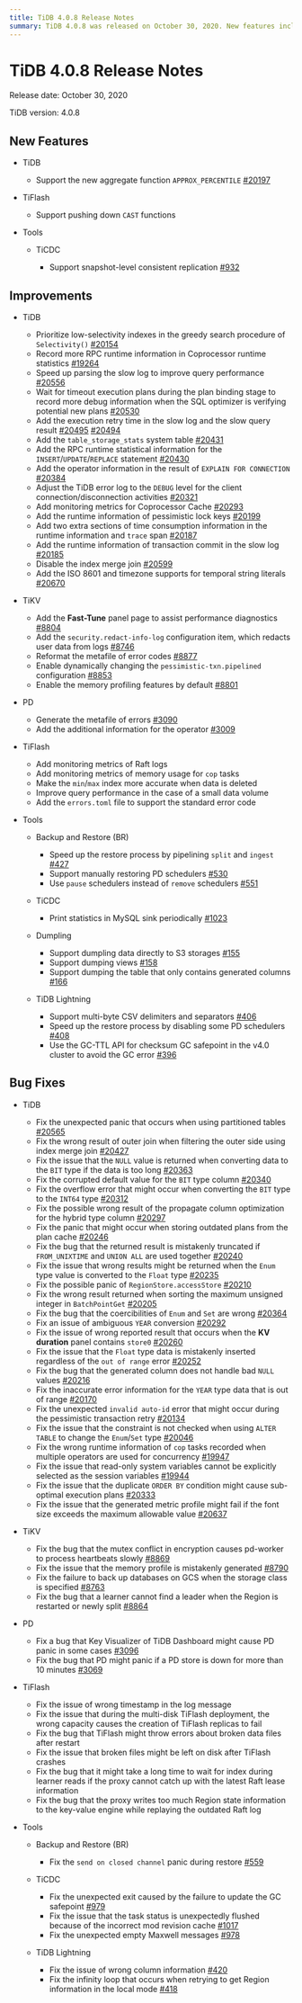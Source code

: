 ```yaml
---
title: TiDB 4.0.8 Release Notes
summary: TiDB 4.0.8 was released on October 30, 2020. New features include support for the new aggregate function `APPROX_PERCENTILE` and pushing down `CAST` functions in TiFlash. Improvements were made to TiDB, TiKV, PD, and TiFlash. Bug fixes were also implemented for TiDB, TiKV, PD, TiFlash, Backup and Restore (BR), TiCDC, and TiDB Lightning.
---
```


# TiDB 4.0.8 Release Notes

Release date: October 30, 2020

TiDB version: 4.0.8

## New Features

+ TiDB

    - Support the new aggregate function `APPROX_PERCENTILE` [#20197](https://github.com/pingcap/tidb/pull/20197)

+ TiFlash

    - Support pushing down `CAST` functions

+ Tools

    + TiCDC

        - Support snapshot-level consistent replication [#932](https://github.com/pingcap/tiflow/pull/932)

## Improvements

+ TiDB

    - Prioritize low-selectivity indexes in the greedy search procedure of `Selectivity()` [#20154](https://github.com/pingcap/tidb/pull/20154)
    - Record more RPC runtime information in Coprocessor runtime statistics [#19264](https://github.com/pingcap/tidb/pull/19264)
    - Speed up parsing the slow log to improve query performance [#20556](https://github.com/pingcap/tidb/pull/20556)
    - Wait for timeout execution plans during the plan binding stage to record more debug information when the SQL optimizer is verifying potential new plans [#20530](https://github.com/pingcap/tidb/pull/20530)
    - Add the execution retry time in the slow log and the slow query result [#20495](https://github.com/pingcap/tidb/pull/20495) [#20494](https://github.com/pingcap/tidb/pull/20494)
    - Add the `table_storage_stats` system table [#20431](https://github.com/pingcap/tidb/pull/20431)
    - Add the RPC runtime statistical information for the `INSERT`/`UPDATE`/`REPLACE` statement [#20430](https://github.com/pingcap/tidb/pull/20430)
    - Add the operator information in the result of `EXPLAIN FOR CONNECTION` [#20384](https://github.com/pingcap/tidb/pull/20384)
    - Adjust the TiDB error log to the `DEBUG` level for the client connection/disconnection activities [#20321](https://github.com/pingcap/tidb/pull/20321)
    - Add monitoring metrics for Coprocessor Cache [#20293](https://github.com/pingcap/tidb/pull/20293)
    - Add the runtime information of pessimistic lock keys [#20199](https://github.com/pingcap/tidb/pull/20199)
    - Add two extra sections of time consumption information in the runtime information and `trace` span [#20187](https://github.com/pingcap/tidb/pull/20187)
    - Add the runtime information of transaction commit in the slow log [#20185](https://github.com/pingcap/tidb/pull/20185)
    - Disable the index merge join [#20599](https://github.com/pingcap/tidb/pull/20599)
    - Add the ISO 8601 and timezone supports for temporal string literals [#20670](https://github.com/pingcap/tidb/pull/20670)

+ TiKV

    - Add the **Fast-Tune** panel page to assist performance diagnostics [#8804](https://github.com/tikv/tikv/pull/8804)
    - Add the `security.redact-info-log` configuration item, which redacts user data from logs [#8746](https://github.com/tikv/tikv/pull/8746)
    - Reformat the metafile of error codes [#8877](https://github.com/tikv/tikv/pull/8877)
    - Enable dynamically changing the `pessimistic-txn.pipelined` configuration [#8853](https://github.com/tikv/tikv/pull/8853)
    - Enable the memory profiling features by default [#8801](https://github.com/tikv/tikv/pull/8801)

+ PD

    - Generate the metafile of errors [#3090](https://github.com/pingcap/pd/pull/3090)
    - Add the additional information for the operator [#3009](https://github.com/pingcap/pd/pull/3009)

+ TiFlash

    - Add monitoring metrics of Raft logs
    - Add monitoring metrics of memory usage for `cop` tasks
    - Make the `min`/`max` index more accurate when data is deleted
    - Improve query performance in the case of a small data volume
    - Add the `errors.toml` file to support the standard error code

+ Tools

    + Backup and Restore (BR)

        - Speed up the restore process by pipelining `split` and `ingest` [#427](https://github.com/pingcap/br/pull/427)
        - Support manually restoring PD schedulers [#530](https://github.com/pingcap/br/pull/530)
        - Use `pause` schedulers instead of `remove` schedulers [#551](https://github.com/pingcap/br/pull/551)

    + TiCDC

        - Print statistics in MySQL sink periodically [#1023](https://github.com/pingcap/tiflow/pull/1023)

    + Dumpling

        - Support dumpling data directly to S3 storages [#155](https://github.com/pingcap/dumpling/pull/155)
        - Support dumping views [#158](https://github.com/pingcap/dumpling/pull/158)
        - Support dumping the table that only contains generated columns [#166](https://github.com/pingcap/dumpling/pull/166)

    + TiDB Lightning

        - Support multi-byte CSV delimiters and separators [#406](https://github.com/pingcap/tidb-lightning/pull/406)
        - Speed up the restore process by disabling some PD schedulers [#408](https://github.com/pingcap/tidb-lightning/pull/408)
        - Use the GC-TTL API for checksum GC safepoint in the v4.0 cluster to avoid the GC error [#396](https://github.com/pingcap/tidb-lightning/pull/396)

## Bug Fixes

+ TiDB

    - Fix the unexpected panic that occurs when using partitioned tables [#20565](https://github.com/pingcap/tidb/pull/20565)
    - Fix the wrong result of outer join when filtering the outer side using index merge join [#20427](https://github.com/pingcap/tidb/pull/20427)
    - Fix the issue that the `NULL` value is returned when converting data to the `BIT` type if the data is too long [#20363](https://github.com/pingcap/tidb/pull/20363)
    - Fix the corrupted default value for the `BIT` type column [#20340](https://github.com/pingcap/tidb/pull/20340)
    - Fix the overflow error that might occur when converting the `BIT` type to the `INT64` type [#20312](https://github.com/pingcap/tidb/pull/20312)
    - Fix the possible wrong result of the propagate column optimization for the hybrid type column [#20297](https://github.com/pingcap/tidb/pull/20297)
    - Fix the panic that might occur when storing outdated plans from the plan cache [#20246](https://github.com/pingcap/tidb/pull/20246)
    - Fix the bug that the returned result is mistakenly truncated if `FROM_UNIXTIME` and `UNION ALL` are used together [#20240](https://github.com/pingcap/tidb/pull/20240)
    - Fix the issue that wrong results might be returned when the `Enum` type value is converted to the `Float` type [#20235](https://github.com/pingcap/tidb/pull/20235)
    - Fix the possible panic of `RegionStore.accessStore` [#20210](https://github.com/pingcap/tidb/pull/20210)
    - Fix the wrong result returned when sorting the maximum unsigned integer in `BatchPointGet` [#20205](https://github.com/pingcap/tidb/pull/20205)
    - Fix the bug that the coercibilities of `Enum` and `Set` are wrong [#20364](https://github.com/pingcap/tidb/pull/20364)
    - Fix an issue of ambiguous `YEAR` conversion [#20292](https://github.com/pingcap/tidb/pull/20292)
    - Fix the issue of wrong reported result that occurs when the **KV duration** panel contains `store0` [#20260](https://github.com/pingcap/tidb/pull/20260)
    - Fix the issue that the `Float` type data is mistakenly inserted regardless of the `out of range` error [#20252](https://github.com/pingcap/tidb/pull/20252)
    - Fix the bug that the generated column does not handle bad `NULL` values [#20216](https://github.com/pingcap/tidb/pull/20216)
    - Fix the inaccurate error information for the `YEAR` type data that is out of range [#20170](https://github.com/pingcap/tidb/pull/20170)
    - Fix the unexpected `invalid auto-id` error that might occur during the pessimistic transaction retry [#20134](https://github.com/pingcap/tidb/pull/20134)
    - Fix the issue that the constraint is not checked when using `ALTER TABLE` to change the `Enum`/`Set` type [#20046](https://github.com/pingcap/tidb/pull/20046)
    - Fix the wrong runtime information of `cop` tasks recorded when multiple operators are used for concurrency [#19947](https://github.com/pingcap/tidb/pull/19947)
    - Fix the issue that read-only system variables cannot be explicitly selected as the session variables [#19944](https://github.com/pingcap/tidb/pull/19944)
    - Fix the issue that the duplicate `ORDER BY` condition might cause sub-optimal execution plans [#20333](https://github.com/pingcap/tidb/pull/20333)
    - Fix the issue that the generated metric profile might fail if the font size exceeds the maximum allowable value [#20637](https://github.com/pingcap/tidb/pull/20637)

+ TiKV

    - Fix the bug that the mutex conflict in encryption causes pd-worker to process heartbeats slowly [#8869](https://github.com/tikv/tikv/pull/8869)
    - Fix the issue that the memory profile is mistakenly generated [#8790](https://github.com/tikv/tikv/pull/8790)
    - Fix the failure to back up databases on GCS when the storage class is specified [#8763](https://github.com/tikv/tikv/pull/8763)
    - Fix the bug that a learner cannot find a leader when the Region is restarted or newly split [#8864](https://github.com/tikv/tikv/pull/8864)

+ PD

    - Fix a bug that Key Visualizer of TiDB Dashboard might cause PD panic in some cases [#3096](https://github.com/pingcap/pd/pull/3096)
    - Fix the bug that PD might panic if a PD store is down for more than 10 minutes [#3069](https://github.com/pingcap/pd/pull/3069)

+ TiFlash

    - Fix the issue of wrong timestamp in the log message
    - Fix the issue that during the multi-disk TiFlash deployment, the wrong capacity causes the creation of TiFlash replicas to fail
    - Fix the bug that TiFlash might throw errors about broken data files after restart
    - Fix the issue that broken files might be left on disk after TiFlash crashes
    - Fix the bug that it might take a long time to wait for index during learner reads if the proxy cannot catch up with the latest Raft lease information
    - Fix the bug that the proxy writes too much Region state information to the key-value engine while replaying the outdated Raft log

+ Tools

    + Backup and Restore (BR)

        - Fix the `send on closed channel` panic during restore [#559](https://github.com/pingcap/br/pull/559)

    + TiCDC

        - Fix the unexpected exit caused by the failure to update the GC safepoint [#979](https://github.com/pingcap/tiflow/pull/979)
        - Fix the issue that the task status is unexpectedly flushed because of the incorrect mod revision cache [#1017](https://github.com/pingcap/tiflow/pull/1017)
        - Fix the unexpected empty Maxwell messages [#978](https://github.com/pingcap/tiflow/pull/978)

    + TiDB Lightning

        - Fix the issue of wrong column information [#420](https://github.com/pingcap/tidb-lightning/pull/420)
        - Fix the infinity loop that occurs when retrying to get Region information in the local mode [#418](https://github.com/pingcap/tidb-lightning/pull/418)
